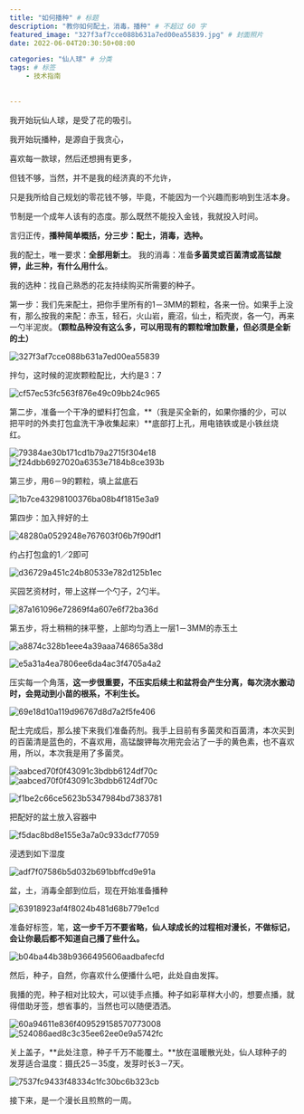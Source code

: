 ```yaml
---
title: "如何播种" # 标题
description: "教你如何配土，消毒，播种" # 不超过 60 字
featured_image: "327f3af7cce088b631a7ed00ea55839.jpg" # 封面照片
date: 2022-06-04T20:30:50+08:00

categories: "仙人球" # 分类
tags: # 标签
    - 技术指南
   
    
---
```


我开始玩仙人球，是受了花的吸引。

我开始玩播种，是源自于我贪心，

喜欢每一款球，然后还想拥有更多，

但钱不够，当然，并不是我的经济真的不允许， 

只是我所给自己规划的零花钱不够，毕竟，不能因为一个兴趣而影响到生活本身。

节制是一个成年人该有的态度。那么既然不能投入金钱，我就投入时间。

言归正传，**播种简单概括，分三步：配土，消毒，选种。**

我的配土，唯一要求：**全部用新土**。 我的消毒：准备**多菌灵或百菌清或高锰酸钾，此三种，有什么用什么**。

我的选种：找自己熟悉的花友持续购买所需要的种子。

第一步：我们先来配土，把你手里所有的1－3MM的颗粒，各来一份。如果手上没有，那么按我的来配：赤玉，轻石，火山岩，鹿沼，仙土，稻壳炭，各一勺，再来一勺半泥炭。**（颗粒品种没有这么多，可以用现有的颗粒增加数量，但必须是全新的土）**

![327f3af7cce088b631a7ed00ea55839](327f3af7cce088b631a7ed00ea55839.jpg)

拌匀，这时候的泥炭颗粒配比，大约是3：7

![cf57ec53fc563f876e49c09bb24c965](cf57ec53fc563f876e49c09bb24c965.jpg)

第二步，准备一个干净的塑料打包盒，**（我是买全新的，如果你播的少，可以把平时的外卖打包盒洗干净收集起来）**底部打上孔，用电铬铁或是小铁丝烧红。

![79384ae30b171cd1b79a2715f304e18](79384ae30b171cd1b79a2715f304e18.jpg)![f24dbb6927020a6353e7184b8ce393b](f24dbb6927020a6353e7184b8ce393b.jpg)

第三步，用6－9的颗粒，填上盆底石

![1b7ce43298100376ba08b4f1815e3a9](1b7ce43298100376ba08b4f1815e3a9.jpg)

第四步：加入拌好的土

![48280a0529248e767603f06b7f90df1](48280a0529248e767603f06b7f90df1.jpg)

约占打包盒的1／2即可

![d36729a451c24b80533e782d125b1ec](d36729a451c24b80533e782d125b1ec.jpg)

买园艺资材时，带上这样一个勺子，2勺半。

![87a161096e72869f4a607e6f72ba36d](87a161096e72869f4a607e6f72ba36d.jpg)

第五步，将土稍稍的抹平整，上部均匀洒上一层1－3MM的赤玉土

![a8874c328b1eee4a39aaa746865a38d](a8874c328b1eee4a39aaa746865a38d.jpg)

![e5a31a4ea7806ee6da4ac3f4705a4a2](e5a31a4ea7806ee6da4ac3f4705a4a2.jpg)

压实每一个角落，**这一步很重要，不压实后续土和盆将会产生分离，每次浇水搬动时，会晃动到小苗的根系，不利生长。**

![69e18d10a119d96767d8d7a2f5fe406](69e18d10a119d96767d8d7a2f5fe406.jpg)

配土完成后，那么接下来我们准备药剂。我手上目前有多菌灵和百菌清，本次买到的百菌清是蓝色的，不喜欢用，高锰酸钾每次用完会沾了一手的黄色素，也不喜欢用，所以，本次我是用了多菌灵。

![aabced70f0f43091c3bdbb6124df70c](aabced70f0f43091c3bdbb6124df70c.jpg)![aabced70f0f43091c3bdbb6124df70c](e85ce91a4a1ceb2be73424b4eb3efe0.jpg)



![f1be2c66ce5623b5347984bd7383781](f1be2c66ce5623b5347984bd7383781.jpg)

把配好的盆土放入容器中

![f5dac8bd8e155e3a7a0c933dcf77059](f5dac8bd8e155e3a7a0c933dcf77059.jpg)

浸透到如下湿度

![adf7f07586b5d032b691bbffcd9e91a](adf7f07586b5d032b691bbffcd9e91a.jpg)

盆，土，消毒全部到位后，现在开始准备播种

![63918923af4f8024b481d68b779e1cd](63918923af4f8024b481d68b779e1cd.jpg)

准备好标签，笔，**这一步千万不要省略，仙人球成长的过程相对漫长，不做标记，会让你最后都不知道自己播了些什么。**

![b04ba44b38b9366495606aadbafecfd](b04ba44b38b9366495606aadbafecfd.jpg)

然后，种子，自然，你喜欢什么便播什么吧，此处自由发挥。

我播的兜，种子相对比较大，可以徒手点播。种子如彩草样大小的，想要点播，就得借助牙签，想省事的，当然也可以随便洒洒。

![60a94611e836f409529158570773008](60a94611e836f409529158570773008.jpg)![524086aed8c3c35ee62ee0e9a5742fc](524086aed8c3c35ee62ee0e9a5742fc.jpg)

关上盖子，**此处注意，种子千万不能覆土。**放在温暖散光处，仙人球种子的发芽适合温度：摄氏25－35度，发芽时长3－7天。

![7537fc9433f48334c1fc30bc6b323cb](7537fc9433f48334c1fc30bc6b323cb.jpg)

接下来，是一个漫长且煎熬的一周。
